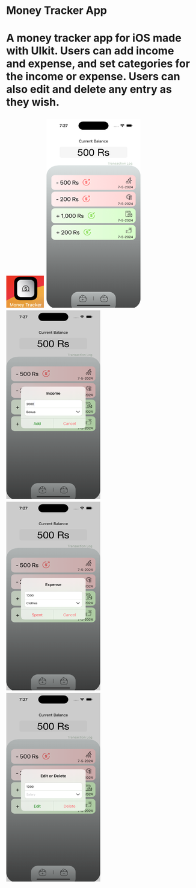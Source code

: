 <h1> Money Tracker App <h1>
  
A money tracker app for iOS made with UIkit. Users can add income and expense, and set categories for the income or expense. Users can also edit and delete any entry as they wish.



<img src="https://github.com/zeeshan2k2/Money-Tracker/blob/main/Money%20Tracker%20app%20icon.png" width="100" height="85">
<img src="https://github.com/zeeshan2k2/Money-Tracker/blob/main/MT%20-%20main%20page.png" width="250" height="500"> 
<img src="https://github.com/zeeshan2k2/Money-Tracker/blob/main/MT%20-%20add%20money.png" width="250" height="500">
<img src="https://github.com/zeeshan2k2/Money-Tracker/blob/main/MT%20-%20spent%20money.png" width="250" height="500">
<img src="https://github.com/zeeshan2k2/Money-Tracker/blob/main/MT%20-%20edit%20.png" width="250" height="500">
